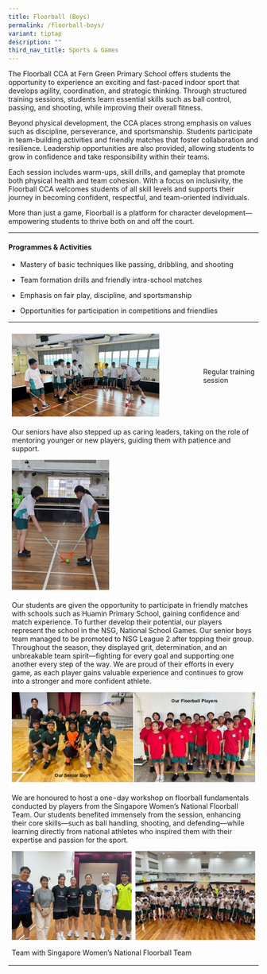 ```yaml
---
title: Floorball (Boys)
permalink: /floorball-boys/
variant: tiptap
description: ""
third_nav_title: Sports & Games
---
```

<p>The Floorball CCA at Fern Green Primary School offers students the opportunity
to experience an exciting and fast-paced indoor sport that develops agility,
coordination, and strategic thinking. Through structured training sessions,
students learn essential skills such as ball control, passing, and shooting,
while improving their overall fitness.</p>
<p>Beyond physical development, the CCA places strong emphasis on values
such as discipline, perseverance, and sportsmanship. Students participate
in team-building activities and friendly matches that foster collaboration
and resilience. Leadership opportunities are also provided, allowing students
to grow in confidence and take responsibility within their teams.</p>
<p>Each session includes warm-ups, skill drills, and gameplay that promote
both physical health and team cohesion. With a focus on inclusivity, the
Floorball CCA welcomes students of all skill levels and supports their
journey in becoming confident, respectful, and team-oriented individuals.</p>
<p>More than just a game, Floorball is a platform for character development—empowering
students to thrive both on and off the court.</p>
<hr>
<h4><strong>Programmes &amp; Activities</strong></h4>
<ul data-tight="true" class="tight">
<li>
<p>Mastery of basic techniques like passing, dribbling, and shooting</p>
</li>
<li>
<p>Team formation drills and friendly intra-school matches</p>
</li>
<li>
<p>Emphasis on fair play, discipline, and sportsmanship</p>
</li>
<li>
<p>Opportunities for participation in competitions and friendlies</p>
</li>
</ul>
<table style="minWidth: 50px">
<colgroup>
<col>
<col>
</colgroup>
<tbody>
<tr>
<th rowspan="1" colspan="1">
<p></p>
</th>
<th rowspan="1" colspan="1">
<p></p>
</th>
</tr>
<tr>
<td rowspan="1" colspan="1">
<div class="isomer-image-wrapper">
<img style="width: 80%;" height="auto" width="100%" alt="" src="/images/CCA/Floorball__1_.png">
</div>
</td>
<td rowspan="1" colspan="1">
<p>Regular training session</p>
</td>
</tr>
<tr>
<td rowspan="1" colspan="2">
<p>Our seniors have also stepped up as caring leaders, taking on the role
of mentoring younger or new players, guiding them with patience and support.</p>
<div class="isomer-image-wrapper">
<img style="width: 40%;" height="auto" width="100%" alt="" src="/images/CCA/Floorball__2_.png">
</div>
</td>
</tr>
<tr>
<td rowspan="1" colspan="2">
<p>Our students are given the opportunity to participate in friendly matches
with schools such as Huamin Primary School, gaining confidence and match
experience. To further develop their potential, our players represent the
school in the NSG, National School Games. Our senior boys team managed
to be promoted to NSG League 2 after topping their group. Throughout the
season, they displayed grit, determination, and an unbreakable team spirit—fighting
for every goal and supporting one another every step of the way. We are
proud of their efforts in every game, as each player gains valuable experience
and continues to grow into a stronger and more confident athlete.</p>
<div class="isomer-image-wrapper">
<img style="width: 100%" height="auto" width="100%" alt="" src="/images/CCA/Floorball__3_.png">
</div>
</td>
</tr>
<tr>
<td rowspan="1" colspan="2">
<p>We are honoured to host a one-day workshop on floorball fundamentals conducted
by players from the Singapore Women’s National Floorball Team. Our students
benefited immensely from the session, enhancing their core skills—such
as ball handling, shooting, and defending—while learning directly from
national athletes who inspired them with their expertise and passion for
the sport.</p>
<div class="isomer-image-wrapper">
<img style="width: 100%" height="auto" width="100%" alt="" src="/images/CCA/Floorball__4_.png">
</div>
<p>Team with Singapore Women’s National Floorball Team</p>
</td>
</tr>
</tbody>
</table>
<p></p>